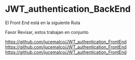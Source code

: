 # JWT_authentication_BackEnd

El Front End está en la siguiente Ruta


Favor Revisar, estos trabajan en conjunto


https://github.com/jucemalco/JWT_authentication_FrontEnd
https://github.com/jucemalco/JWT_authentication_FrontEnd
https://github.com/jucemalco/JWT_authentication_FrontEnd
